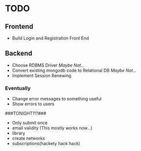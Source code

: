 # TODO #
## Frontend ##
* Build Login and Registration Front End

## Backend ##
* Choose RDBMS Driver _Maybe Not..._
* Convert existing mongodb code to Relational DB _Maybe Not..._
* Implement Session Renewing

### Eventually ###
* Change error messages to something useful
* Show errors to users

###TONIGHT?!?###
* Only submit once
* email validity (This mostly works now...)
* library
* create networks
* subscriptions(hackety hack hack)

